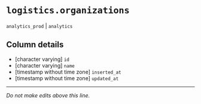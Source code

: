 # `logistics.organizations`
`analytics_prod` | `analytics`

## Column details
* [character varying] `id`
* [character varying] `name`
* [timestamp without time zone] `inserted_at`
* [timestamp without time zone] `updated_at`

-------------------------------------------------------------------------------
*Do not make edits above this line.*
